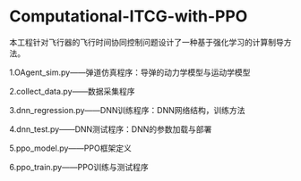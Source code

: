 # Computational-ITCG-with-PPO

本工程针对飞行器的飞行时间协同控制问题设计了一种基于强化学习的计算制导方法。

1.OAgent_sim.py——弹道仿真程序：导弹的动力学模型与运动学模型

2.collect_data.py——数据采集程序

3.dnn_regression.py——DNN训练程序：DNN网络结构，训练方法

4.dnn_test.py——DNN测试程序：DNN的参数加载与部署

5.ppo_model.py——PPO框架定义

6.ppo_train.py——PPO训练与测试程序
